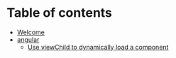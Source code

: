 # Table of contents

* [Welcome](README.md)
* [angular]()
    * [Use viewChild to dynamically load a component](angular/dyncomp/dynamic-component.md)

